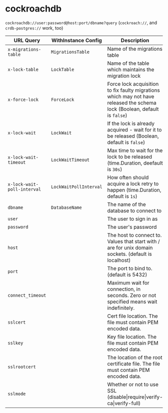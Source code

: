 # cockroachdb

`cockroachdb://user:password@host:port/dbname?query` (`cockroach://`, and `crdb-postgres://` work, too)

| URL Query                   | WithInstance Config    | Description                                                                                                               |
|-----------------------------|------------------------|---------------------------------------------------------------------------------------------------------------------------|
| `x-migrations-table`        | `MigrationsTable`      | Name of the migrations table                                                                                              |
| `x-lock-table`              | `LockTable`            | Name of the table which maintains the migration lock                                                                      |
| `x-force-lock`              | `ForceLock`            | Force lock acquisition to fix faulty migrations which may not have released the schema lock (Boolean, default is `false`) |
| `x-lock-wait`               | `LockWait`             | If the lock is already acquired - wait for it to be released (Boolean, default is `false`)                                |
| `x-lock-wait-timeout`       | `LockWaitTimeout`      | Max time to wait for the lock to be released (time.Duration, deefault is `30s`)                                           |
| `x-lock-wait-poll-interval` | `LockWaitPollInterval` | How often should acquire a lock retry to happen (time.Duration, default is `1s`)                                          |
| `dbname`                    | `DatabaseName`         | The name of the database to connect to                                                                                    |
| `user`                      |                        | The user to sign in as                                                                                                    |
| `password`                  |                        | The user's password                                                                                                       |
| `host`                      |                        | The host to connect to. Values that start with / are for unix domain sockets. (default is localhost)                      |
| `port`                      |                        | The port to bind to. (default is 5432)                                                                                    |
| `connect_timeout`           |                        | Maximum wait for connection, in seconds. Zero or not specified means wait indefinitely.                                   |
| `sslcert`                   |                        | Cert file location. The file must contain PEM encoded data.                                                               |
| `sslkey`                    |                        | Key file location. The file must contain PEM encoded data.                                                                |
| `sslrootcert`               |                        | The location of the root certificate file. The file must contain PEM encoded data.                                        |
| `sslmode`                   |                        | Whether or not to use SSL (disable\|require\|verify-ca\|verify-full)                                                      |
